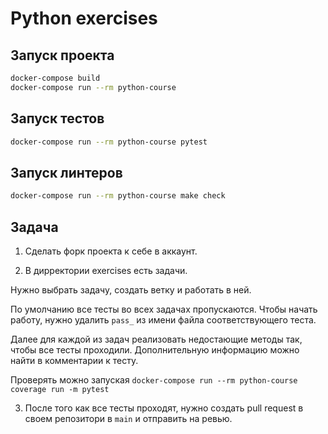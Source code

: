# Python exercises

## Запуск проекта

```sh
docker-compose build
docker-compose run --rm python-course
```

## Запуск тестов

```sh
docker-compose run --rm python-course pytest
```

## Запуск линтеров

```sh
docker-compose run --rm python-course make check
```

## Задача

1. Сделать форк проекта к себе в аккаунт.

2. В дирректории exercises есть задачи.

  Нужно выбрать задачу, создать ветку и работать в ней.

  По умолчанию все тесты во всех задачах пропускаются. Чтобы начать работу, нужно удалить `pass_` из имени файла соответствующего теста.

  Далее для каждой из задач реализовать недостающие методы так, чтобы все тесты проходили. Дополнительную информацию можно найти в комментарии к тесту.

  Проверять можно запуская `docker-compose run --rm python-course coverage run -m pytest`

3. После того как все тесты проходят, нужно создать pull request в своем репозитори в `main` и отправить на ревью.